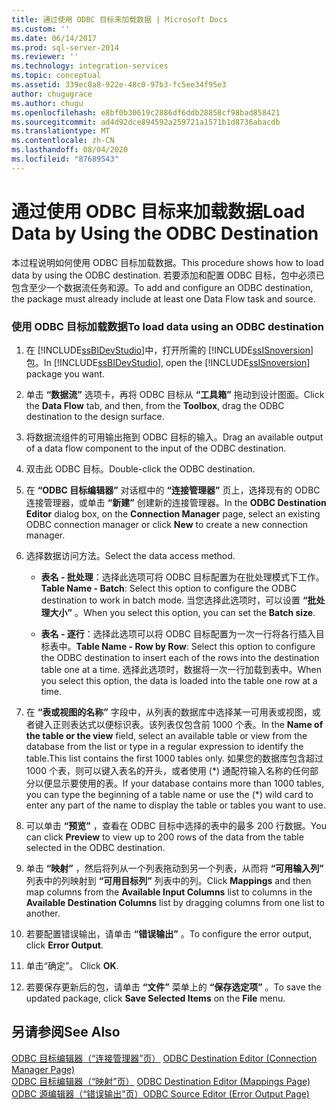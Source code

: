 ```yaml
---
title: 通过使用 ODBC 目标来加载数据 | Microsoft Docs
ms.custom: ''
ms.date: 06/14/2017
ms.prod: sql-server-2014
ms.reviewer: ''
ms.technology: integration-services
ms.topic: conceptual
ms.assetid: 339ec0a8-922e-48c0-97b3-fc5ee34f95e3
author: chugugrace
ms.author: chugu
ms.openlocfilehash: e8bf0b30619c2886df6ddb28858cf98bad858421
ms.sourcegitcommit: ad4d92dce894592a259721a1571b1d8736abacdb
ms.translationtype: MT
ms.contentlocale: zh-CN
ms.lasthandoff: 08/04/2020
ms.locfileid: "87689543"
---
```

# <a name="load-data-by-using-the-odbc-destination"></a><span data-ttu-id="b1ceb-102">通过使用 ODBC 目标来加载数据</span><span class="sxs-lookup"><span data-stu-id="b1ceb-102">Load Data by Using the ODBC Destination</span></span>
  <span data-ttu-id="b1ceb-103">本过程说明如何使用 ODBC 目标加载数据。</span><span class="sxs-lookup"><span data-stu-id="b1ceb-103">This procedure shows how to load data by using the ODBC destination.</span></span> <span data-ttu-id="b1ceb-104">若要添加和配置 ODBC 目标，包中必须已包含至少一个数据流任务和源。</span><span class="sxs-lookup"><span data-stu-id="b1ceb-104">To add and configure an ODBC destination, the package must already include at least one Data Flow task and source.</span></span>  
  
### <a name="to-load-data-using-an-odbc-destination"></a><span data-ttu-id="b1ceb-105">使用 ODBC 目标加载数据</span><span class="sxs-lookup"><span data-stu-id="b1ceb-105">To load data using an ODBC destination</span></span>  
  
1.  <span data-ttu-id="b1ceb-106">在 [!INCLUDE[ssBIDevStudio](../../includes/ssbidevstudio-md.md)]中，打开所需的 [!INCLUDE[ssISnoversion](../../includes/ssisnoversion-md.md)] 包。</span><span class="sxs-lookup"><span data-stu-id="b1ceb-106">In [!INCLUDE[ssBIDevStudio](../../includes/ssbidevstudio-md.md)], open the [!INCLUDE[ssISnoversion](../../includes/ssisnoversion-md.md)] package you want.</span></span>  
  
2.  <span data-ttu-id="b1ceb-107">单击 **“数据流”** 选项卡，再将 ODBC 目标从 **“工具箱”** 拖动到设计图面。</span><span class="sxs-lookup"><span data-stu-id="b1ceb-107">Click the **Data Flow** tab, and then, from the **Toolbox**, drag the ODBC destination to the design surface.</span></span>  
  
3.  <span data-ttu-id="b1ceb-108">将数据流组件的可用输出拖到 ODBC 目标的输入。</span><span class="sxs-lookup"><span data-stu-id="b1ceb-108">Drag an available output of a data flow component to the input of the ODBC destination.</span></span>  
  
4.  <span data-ttu-id="b1ceb-109">双击此 ODBC 目标。</span><span class="sxs-lookup"><span data-stu-id="b1ceb-109">Double-click the ODBC destination.</span></span>  
  
5.  <span data-ttu-id="b1ceb-110">在 **“ODBC 目标编辑器”** 对话框中的 **“连接管理器”** 页上，选择现有的 ODBC 连接管理器，或单击 **“新建”** 创建新的连接管理器。</span><span class="sxs-lookup"><span data-stu-id="b1ceb-110">In the **ODBC Destination Editor** dialog box, on the **Connection Manager** page, select an existing ODBC connection manager or click **New** to create a new connection manager.</span></span>  
  
6.  <span data-ttu-id="b1ceb-111">选择数据访问方法。</span><span class="sxs-lookup"><span data-stu-id="b1ceb-111">Select the data access method.</span></span>  
  
    -   <span data-ttu-id="b1ceb-112">**表名 - 批处理**：选择此选项可将 ODBC 目标配置为在批处理模式下工作。</span><span class="sxs-lookup"><span data-stu-id="b1ceb-112">**Table Name - Batch**: Select this option to configure the ODBC destination to work in batch mode.</span></span> <span data-ttu-id="b1ceb-113">当您选择此选项时，可以设置 **“批处理大小”** 。</span><span class="sxs-lookup"><span data-stu-id="b1ceb-113">When you select this option, you can set the **Batch size**.</span></span>  
  
    -   <span data-ttu-id="b1ceb-114">**表名 - 逐行**：选择此选项可以将 ODBC 目标配置为一次一行将各行插入目标表中。</span><span class="sxs-lookup"><span data-stu-id="b1ceb-114">**Table Name - Row by Row**: Select this option to configure the ODBC destination to insert each of the rows into the destination table one at a time.</span></span> <span data-ttu-id="b1ceb-115">选择此选项时，数据将一次一行加载到表中。</span><span class="sxs-lookup"><span data-stu-id="b1ceb-115">When you select this option, the data is loaded into the table one row at a time.</span></span>  
  
7.  <span data-ttu-id="b1ceb-116">在 **“表或视图的名称”** 字段中，从列表的数据库中选择某一可用表或视图，或者键入正则表达式以便标识表。该列表仅包含前 1000 个表。</span><span class="sxs-lookup"><span data-stu-id="b1ceb-116">In the **Name of the table or the view** field, select an available table or view from the database from the list or type in a regular expression to identify the table.This list contains the first 1000 tables only.</span></span> <span data-ttu-id="b1ceb-117">如果您的数据库包含超过 1000 个表，则可以键入表名的开头，或者使用 (\*) 通配符输入名称的任何部分以便显示要使用的表。</span><span class="sxs-lookup"><span data-stu-id="b1ceb-117">If your database contains more than 1000 tables, you can type the beginning of a table name or use the (\*) wild card to enter any part of the name to display the table or tables you want to use.</span></span>  
  
8.  <span data-ttu-id="b1ceb-118">可以单击 **“预览”** ，查看在 ODBC 目标中选择的表中的最多 200 行数据。</span><span class="sxs-lookup"><span data-stu-id="b1ceb-118">You can click **Preview** to view up to 200 rows of the data from the table selected in the ODBC destination.</span></span>  
  
9. <span data-ttu-id="b1ceb-119">单击 **“映射”** ，然后将列从一个列表拖动到另一个列表，从而将 **“可用输入列”** 列表中的列映射到 **“可用目标列”** 列表中的列。</span><span class="sxs-lookup"><span data-stu-id="b1ceb-119">Click **Mappings** and then map columns from the **Available Input Columns** list to columns in the **Available Destination Columns** list by dragging columns from one list to another.</span></span>  
  
10. <span data-ttu-id="b1ceb-120">若要配置错误输出，请单击 **“错误输出”** 。</span><span class="sxs-lookup"><span data-stu-id="b1ceb-120">To configure the error output, click **Error Output**.</span></span>  
  
11. <span data-ttu-id="b1ceb-121">单击“确定”。 </span><span class="sxs-lookup"><span data-stu-id="b1ceb-121">Click **OK**.</span></span>  
  
12. <span data-ttu-id="b1ceb-122">若要保存更新后的包，请单击 **“文件”** 菜单上的 **“保存选定项”** 。</span><span class="sxs-lookup"><span data-stu-id="b1ceb-122">To save the updated package, click **Save Selected Items** on the **File** menu.</span></span>  
  
## <a name="see-also"></a><span data-ttu-id="b1ceb-123">另请参阅</span><span class="sxs-lookup"><span data-stu-id="b1ceb-123">See Also</span></span>  
 <span data-ttu-id="b1ceb-124">[ODBC 目标编辑器（“连接管理器”页）](../odbc-destination-editor-connection-manager-page.md) </span><span class="sxs-lookup"><span data-stu-id="b1ceb-124">[ODBC Destination Editor &#40;Connection Manager Page&#41;](../odbc-destination-editor-connection-manager-page.md) </span></span>  
 <span data-ttu-id="b1ceb-125">[ODBC 目标编辑器（“映射”页）](../odbc-destination-editor-mappings-page.md) </span><span class="sxs-lookup"><span data-stu-id="b1ceb-125">[ODBC Destination Editor &#40;Mappings Page&#41;](../odbc-destination-editor-mappings-page.md) </span></span>  
 [<span data-ttu-id="b1ceb-126">ODBC 源编辑器（“错误输出”页）</span><span class="sxs-lookup"><span data-stu-id="b1ceb-126">ODBC Source Editor &#40;Error Output Page&#41;</span></span>](../odbc-source-editor-error-output-page.md)  
  
  
